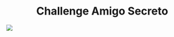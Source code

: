 <h1 align="center"> Challenge Amigo Secreto </h1>

<p align="left">
   <img src="https://img.shields.io/badge/STATUS-EN%20DESAROLLO-green">
   </p>
